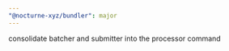 ```yaml
---
"@nocturne-xyz/bundler": major
---
```


consolidate batcher and submitter into the processor command
